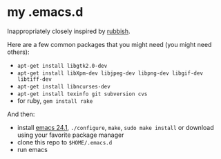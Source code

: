 # my .emacs.d

Inappropriately closely inspired by [rubbish](https://github.com/rubbish/rubbish-emacs-setup).

Here are a few common packages that you might need (you might need others):
* `apt-get install libgtk2.0-dev`
* `apt-get install libXpm-dev libjpeg-dev libpng-dev libgif-dev libtiff-dev`
* `apt-get install libncurses-dev`
* `apt-get install texinfo git subversion cvs`
* for ruby, `gem install rake`

And then:
* install [emacs 24.1](http://www.gnu.org/software/emacs/), `./configure`, `make`, `sudo make install` or download using your favorite package manager
* clone this repo to `$HOME/.emacs.d`
* run emacs
